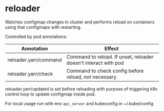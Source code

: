 # reloader

Watches configmap changes in cluster and performs reload on containers using that configmaps with restarting.

Controlled by pod annotations:

| Annotation | Effect |
| ------ | ------ |
| reloader.yarr/command | Command to reload. If unset, reloader doesn't interact with pod |
| reloader.yarr/check | Command to check config before reload, not necessary |

reloader.yarr/updated is set before reloading with purpose of triggering k8s control loop to update configmap inside pod.

For local usage run with env `api_server` and kubeconfig in ~/.kube/config